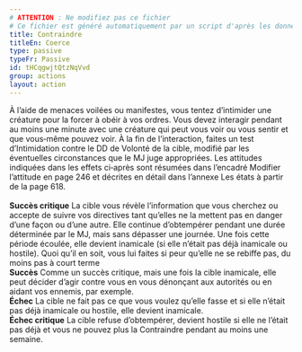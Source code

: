 ```yaml
---
# ATTENTION : Ne modifiez pas ce fichier
# Ce fichier est généré automatiquement par un script d'après les données du module Foundry VTT officiel et de sa traduction
title: Contraindre
titleEn: Coerce
type: passive
typeFr: Passive
id: tHCqgwjtQtzNqVvd
group: actions
layout: action
---
```

<p><span>À l’aide de menaces voilées ou manifestes, vous tentez d’intimider une créature pour la forcer à obéir à vos ordres. Vous devez interagir pendant au moins une minute avec une créature qui peut vous voir ou vous sentir et que vous‑même pouvez voir. À la fin de l’interaction, faites un test d’Intimidation contre le DD de Volonté de la cible, modifié par les éventuelles circonstances que le MJ juge appropriées. Les attitudes indiquées dans les effets ci‑après sont résumées dans l’encadré Modifier l’attitude en page 246 et décrites en détail dans l’annexe Les états à partir de la page 618.<br><br><strong>Succès critique</strong>  La cible vous révèle l’information que vous cherchez ou accepte de suivre vos directives tant qu’elles ne la mettent pas en danger d’une façon ou d’une autre. Elle continue d’obtempérer pendant une durée déterminée par le MJ, mais sans dépasser une journée. Une fois cette période écoulée, elle devient inamicale (si elle n’était pas déjà inamicale ou hostile). Quoi qu’il en soit, vous lui faites si peur qu’elle ne se rebiffe pas, du moins pas à court terme<br><strong>Succès</strong> Comme un succès critique, mais une fois la cible inamicale, elle peut décider d’agir contre vous en vous dénonçant aux autorités ou en aidant vos ennemis, par exemple.<br><strong>Échec</strong> La cible ne fait pas ce que vous voulez qu’elle fasse et si elle n’était pas déjà inamicale ou hostile, elle devient inamicale.<br><strong>Échec critique</strong> La cible refuse d’obtempérer, devient hostile si elle ne l’était pas déjà et vous ne pouvez plus la Contraindre pendant au moins une semaine.&nbsp;</span></p>
